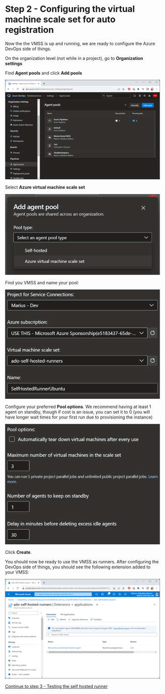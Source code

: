 # Step 2 - Configuring the virtual machine scale set for auto registration

Now the the VMSS is up and running, we are ready to configure the Azure DevOps side of things. 

On the organization level (not while in a project), go to **Organization settings**

Find **Agent pools** and click **Add pools**

![](media/20230914095252.png)

Select **Azure virtual machine scale set**

![](media/20230914095739.png)

Find you VMSS and name your pool:

![](media/20230914095932.png)

Configure your preferred **Pool options**. We recommend having at least 1 agent on standby, though if cost is an issue, you can set it to 0 (you will have longer wait times for your first run due to provisioning the instance)

![](media/20230914100312.png)

Click **Create**.

You should now be ready to use the VMSS as runners. After configuring the DevOps side of things, you should see the following extension added to your VMSS:

![](media/20230914100432.png)

[Continue to step 3 - Testing the self hosted runner](./step3.md)